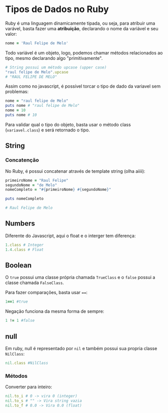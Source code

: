 # Tipos de Dados no Ruby

Ruby é uma linguagem dinamicamente tipada, ou seja, para atribuir uma varável, basta fazer uma **atribuição**, declarando o nome da variável e seu valor:

```ruby
nome = 'Raul Felipe de Melo'
```

Todo variável é um objeto, logo, podemos chamar métodos relacionados ao tipo, mesmo declarando algo "primitivamente".

```ruby
# String possui um método upcase (upper case)
"raul felipe de Melo".upcase
# "RAUL FELIPE DE MELO"
```

Assim como no javascript, é possível torcar o tipo de dado da variavel sem problemas:
```ruby
nome = "raul felipe de Melo"
puts nome # "raul felipe de Melo"
nome = 10
puts nome # 10
```


Para validar qual o tipo do objeto, basta usar o método class (`variavel.class`) e será retornado o tipo.

## String

### Concatenção
No Ruby, é possui concatenar através de template string (olha aiiii):

```ruby
primeiroNome = "Raul Felipe"
segundoNome = "de Melo"
nomeCompleto = "#{primeiroNome} #{segundoNome}"

puts nomeCompleto

# Raul Felipe de Melo
```

## Numbers
Diferente do Javascript, aqui o float e o interger tem diferença:

```ruby
1.class # Integer
1.4.class # Float
```

## Boolean
O `true` possui uma classe própria chamada `TrueClass` e o `false` possui a classe chamada `FalseClass`.

Para fazer comparações, basta usar `==`:
```ruby
1==1 #true
```

Negação funciona da mesma forma de sempre:
```ruby
1 != 1 #false
```

## null
Em ruby, null é representado por `nil` e também possui sua propria classe `NilClass`:

```ruby
nil.class #NilClass
```

### Métodos
Converter para inteiro:
```ruby
nil.to_i # 0 -> vira 0 (integer)
nil.to_s # "" -> Vira string vazia
nil.to_f # 0.0 -> Vira 0.0 (float)
```